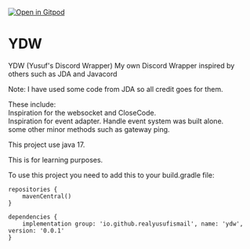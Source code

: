 [![Open in Gitpod](https://gitpod.io/button/open-in-gitpod.svg)](https://gitpod.io/#https://github.com/RealYusufIsmail/YDW)

# YDW
YDW (Yusuf's Discord Wrapper) My own Discord Wrapper inspired by others such as JDA and Javacord

Note: I have used some code from JDA so all credit goes for them.

These include:
<br>
Inspiration for the websocket and CloseCode.
<br>
Inspiration for event adapter. Handle event system was built alone.
<br>
some other minor methods such as gateway ping.


This project use java 17.

This is for learning purposes.

To use this project you need to add this to your build.gradle file:

```
repositories {
    mavenCentral()
}

dependencies {
    implementation group: 'io.github.realyusufismail', name: 'ydw', version: '0.0.1'
}
```

